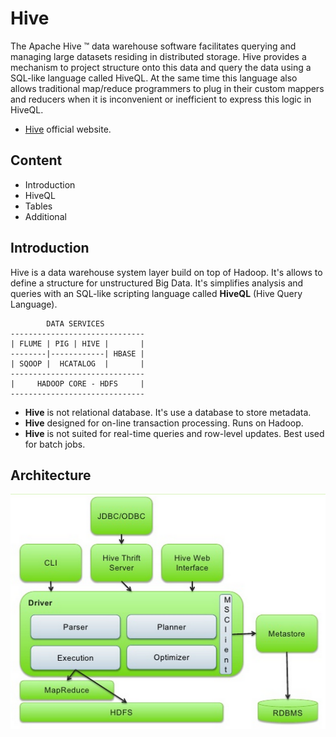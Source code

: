 # Hive

The Apache Hive ™ data warehouse software facilitates querying and managing large datasets residing in distributed storage. Hive provides a mechanism to project structure onto this data and query the data using a SQL-like language called HiveQL. At the same time this language also allows traditional map/reduce programmers to plug in their custom mappers and reducers when it is inconvenient or inefficient to express this logic in HiveQL.

- [Hive](https://hive.apache.org/) official website. 

## Content

- Introduction
- HiveQL
- Tables
- Additional

## Introduction

Hive is a data warehouse system layer build on top of Hadoop. It's allows to define a structure for unstructured Big Data. It's simplifies analysis and queries with an SQL-like scripting language called **HiveQL** (Hive Query Language). 
    
            DATA SERVICES
    ------------------------------
    | FLUME | PIG | HIVE |       |
    --------|------------| HBASE |
    | SQOOP |  HCATALOG  |       |
    ------------------------------
    |     HADOOP CORE - HDFS     |
    ------------------------------

- **Hive** is not relational database. It's use a database to store metadata.
- **Hive** designed for on-line transaction processing. Runs on Hadoop.
- **Hive** is not suited for real-time queries and row-level updates. Best used for batch jobs.

## Architecture

![alt text](/assets/hive-architecture.png "Hive architecture")

